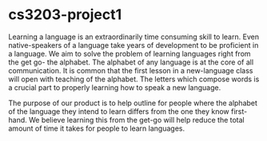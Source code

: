 # cs3203-project1

Learning a language is an extraordinarily time consuming skill to learn. Even native-speakers of a language take years of development to be proficient in a language. We aim to solve the problem of learning languages right from the get go- the alphabet. The alphabet of any language is at the core of all communication. It is common that the first lesson in a new-language class will open with teaching of the alphabet. The letters which compose words is a crucial part to properly learning how to speak a new language.

The purpose of our product is to help outline for people where the alphabet of the language they intend to learn differs from the one they know first-hand. We believe learning this from the get-go will help reduce the total amount of time it takes for people to learn languages. 
